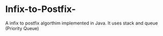 # Infix-to-Postfix-
A infix to postfix algorthim implemented in Java. 
It uses stack and queue (Priority Queue)

